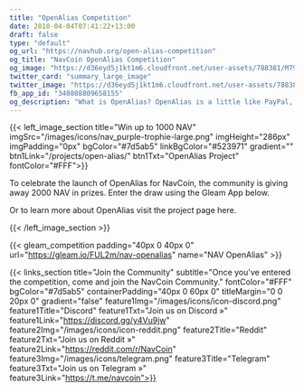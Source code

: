 ```yaml
---
title: "OpenAlias Competition"
date: 2018-04-04T07:41:22+13:00
draft: false
type: "default"
og_url: "https://navhub.org/open-alias-competition"
og_title: "NavCoin OpenAlias Competition"
og_image: "https://d36eyd5j1kt1m6.cloudfront.net/user-assets/788381/M79jZn1yz2hvHNM6/upload.png?1535951950"
twitter_card: "summary_large_image"
twitter_image: "https://d36eyd5j1kt1m6.cloudfront.net/user-assets/788381/M79jZn1yz2hvHNM6/upload.png?1535951950"
fb_app_id: "340808809658155"
og_description: "What is OpenAlias? OpenAlias is a little like PayPal, which lets you send a payment to an email address. The difference is that OpenAlias allows you to set an easy to remember ‘email style’ address to represent your full NavCoin address."
---
```


<meta property="twitter:card" content="summary_large_image"/>
<meta property="fb:app_id" content="340808809658155"/>


{{< left_image_section
    title="Win up to 1000 NAV"
    imgSrc="/images/icons/nav_purple-trophie-large.png"
    imgHeight="286px"
    imgPadding="0px"
    bgColor="#7d5ab5"
    linkBgColor="#523971"
    gradient=""
    btn1Link="/projects/open-alias/"
    btn1Txt="OpenAlias Project"
    fontColor="#FFF">}}
<p>To celebrate the launch of OpenAlias for NavCoin, the community is giving away 2000 NAV in prizes. Enter the draw using the Gleam App below.</p>
<p>Or to learn more about OpenAlias visit the project page here.</p>
{{< /left_image_section >}}

{{< gleam_competition
    padding="40px 0 40px 0"
    url="https://gleam.io/FUL2m/nav-openalias"
    name="NAV OpenAlias" >}}

{{< links_section
    title="Join the Community"
    subtitle="Once you've entered the competition, come and join the NavCoin Community."
    fontColor="#FFF"
    bgColor="#7d5ab5"
    containerPadding="40px 0 60px 0"
    titleMargin="0 0 20px 0"
    gradient="false"
    feature1Img="/images/icons/icon-discord.png"
    feature1Title="Discord"
    feature1Txt="Join us on Discord »"
    feature1Link="https://discord.gg/y4Vu9jw"
    feature2Img="/images/icons/icon-reddit.png"
    feature2Title="Reddit"
    feature2Txt="Join us on Reddit »"
    feature2Link="https://reddit.com/r/NavCoin"
    feature3Img="/images/icons/telegram.png"
    feature3Title="Telegram"
    feature3Txt="Join us on Telegram »"
    feature3Link="https://t.me/navcoin">}}
